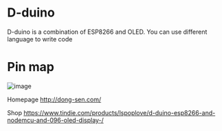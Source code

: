 # D-duino
D-duino is a combination of ESP8266 and OLED. You can use different language to write code
# Pin map
![image](https://github.com/lspoplove/D-duino/blob/master/Documents/D-duino.png)


Homepage
http://dong-sen.com/

Shop
https://www.tindie.com/products/lspoplove/d-duino-esp8266-and-nodemcu-and-096-oled-display-/
